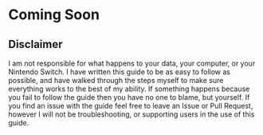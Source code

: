 # Coming Soon

## Disclaimer

I am not responsible for what happens to your data, your computer, or your Nintendo Switch. I have written this guide to be as easy to follow as possible, and have walked through the steps myself to make sure everything works to the best of my ability. If something happens because you fail to follow the guide then you have no one to blame, but yourself. If you find an issue with the guide feel free to leave an Issue or Pull Request, however I will not be troubleshooting, or supporting users in the use of this guide.